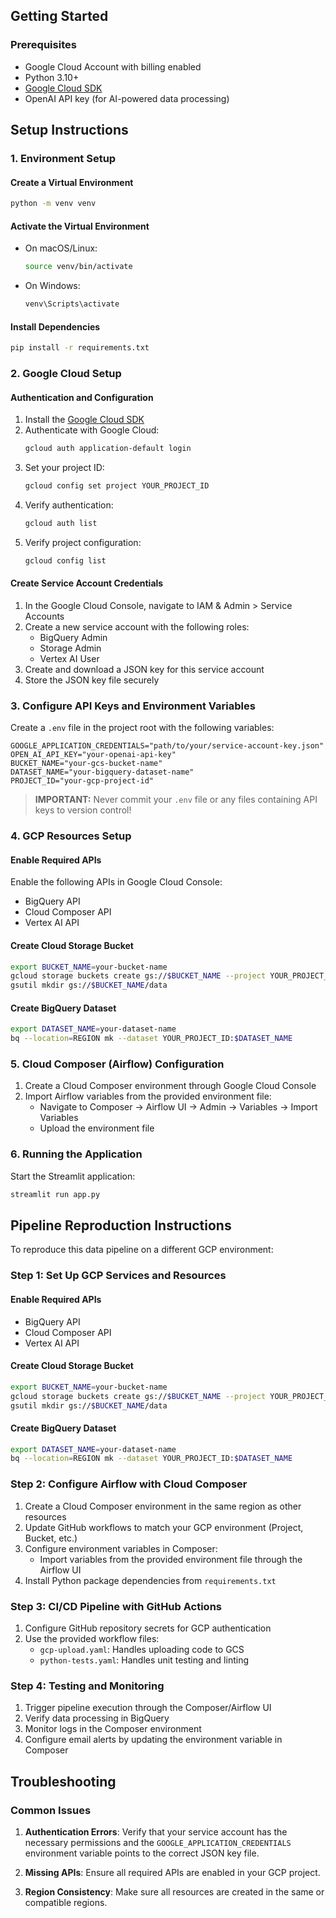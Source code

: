 ## Getting Started

### Prerequisites
- Google Cloud Account with billing enabled
- Python 3.10+
- [Google Cloud SDK](https://cloud.google.com/sdk/docs/install)
- OpenAI API key (for AI-powered data processing)

## Setup Instructions

### 1. Environment Setup

#### Create a Virtual Environment
```bash
python -m venv venv
```

#### Activate the Virtual Environment
- On macOS/Linux:
  ```bash
  source venv/bin/activate
  ```
- On Windows:
  ```bash
  venv\Scripts\activate
  ```

#### Install Dependencies
```bash
pip install -r requirements.txt
```

### 2. Google Cloud Setup

#### Authentication and Configuration
1. Install the [Google Cloud SDK](https://cloud.google.com/sdk/docs/install)
2. Authenticate with Google Cloud:
   ```bash
   gcloud auth application-default login
   ```
3. Set your project ID:
   ```bash
   gcloud config set project YOUR_PROJECT_ID
   ```
4. Verify authentication:
   ```bash
   gcloud auth list
   ```
5. Verify project configuration:
   ```bash
   gcloud config list
   ```

#### Create Service Account Credentials
1. In the Google Cloud Console, navigate to IAM & Admin > Service Accounts
2. Create a new service account with the following roles:
   - BigQuery Admin
   - Storage Admin
   - Vertex AI User
3. Create and download a JSON key for this service account
4. Store the JSON key file securely

### 3. Configure API Keys and Environment Variables

Create a `.env` file in the project root with the following variables:
```
GOOGLE_APPLICATION_CREDENTIALS="path/to/your/service-account-key.json"
OPEN_AI_API_KEY="your-openai-api-key"
BUCKET_NAME="your-gcs-bucket-name"
DATASET_NAME="your-bigquery-dataset-name"
PROJECT_ID="your-gcp-project-id"
```

> **IMPORTANT:** Never commit your `.env` file or any files containing API keys to version control!

### 4. GCP Resources Setup

#### Enable Required APIs
Enable the following APIs in Google Cloud Console:
- BigQuery API
- Cloud Composer API
- Vertex AI API

#### Create Cloud Storage Bucket
```bash
export BUCKET_NAME=your-bucket-name
gcloud storage buckets create gs://$BUCKET_NAME --project YOUR_PROJECT_ID --location=REGION
gsutil mkdir gs://$BUCKET_NAME/data
```

#### Create BigQuery Dataset
```bash
export DATASET_NAME=your-dataset-name
bq --location=REGION mk --dataset YOUR_PROJECT_ID:$DATASET_NAME
```

### 5. Cloud Composer (Airflow) Configuration

1. Create a Cloud Composer environment through Google Cloud Console
2. Import Airflow variables from the provided environment file:
   - Navigate to Composer → Airflow UI → Admin → Variables → Import Variables
   - Upload the environment file

### 6. Running the Application

Start the Streamlit application:
```bash
streamlit run app.py
```

## Pipeline Reproduction Instructions

To reproduce this data pipeline on a different GCP environment:

### Step 1: Set Up GCP Services and Resources

#### Enable Required APIs
- BigQuery API
- Cloud Composer API
- Vertex AI API

#### Create Cloud Storage Bucket
```bash
export BUCKET_NAME=your-bucket-name
gcloud storage buckets create gs://$BUCKET_NAME --project YOUR_PROJECT_ID --location=REGION
gsutil mkdir gs://$BUCKET_NAME/data
```

#### Create BigQuery Dataset
```bash
export DATASET_NAME=your-dataset-name
bq --location=REGION mk --dataset YOUR_PROJECT_ID:$DATASET_NAME
```

### Step 2: Configure Airflow with Cloud Composer

1. Create a Cloud Composer environment in the same region as other resources
2. Update GitHub workflows to match your GCP environment (Project, Bucket, etc.)
3. Configure environment variables in Composer:
   - Import variables from the provided environment file through the Airflow UI
4. Install Python package dependencies from `requirements.txt`

### Step 3: CI/CD Pipeline with GitHub Actions

1. Configure GitHub repository secrets for GCP authentication
2. Use the provided workflow files:
   - `gcp-upload.yaml`: Handles uploading code to GCS
   - `python-tests.yaml`: Handles unit testing and linting

### Step 4: Testing and Monitoring

1. Trigger pipeline execution through the Composer/Airflow UI
2. Verify data processing in BigQuery
3. Monitor logs in the Composer environment
4. Configure email alerts by updating the environment variable in Composer

## Troubleshooting

### Common Issues

1. **Authentication Errors**: Verify that your service account has the necessary permissions and the `GOOGLE_APPLICATION_CREDENTIALS` environment variable points to the correct JSON key file.

2. **Missing APIs**: Ensure all required APIs are enabled in your GCP project.

3. **Region Consistency**: Make sure all resources are created in the same or compatible regions.

